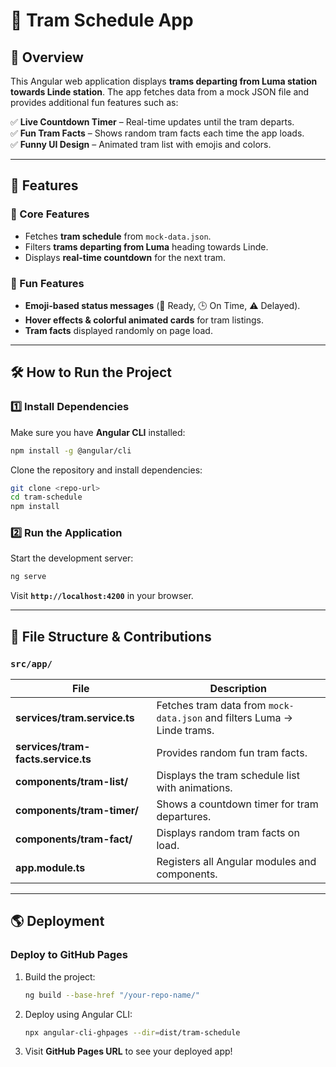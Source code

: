 # 🚋 Tram Schedule App

## 📌 Overview
This Angular web application displays **trams departing from Luma station towards Linde station**. The app fetches data from a mock JSON file and provides additional fun features such as:

✅ **Live Countdown Timer** – Real-time updates until the tram departs.   
✅ **Fun Tram Facts** – Shows random tram facts each time the app loads.  
✅ **Funny UI Design** – Animated tram list with emojis and colors.  

---

## 🎯 Features
### 🚀 Core Features
- Fetches **tram schedule** from `mock-data.json`.
- Filters **trams departing from Luma** heading towards Linde.
- Displays **real-time countdown** for the next tram.

### 🎨 Fun Features
- **Emoji-based status messages** (🚋 Ready, 🕒 On Time, ⚠️ Delayed).
- **Hover effects & colorful animated cards** for tram listings.
- **Tram facts** displayed randomly on page load.

---

## 🛠️ How to Run the Project
### **1️⃣ Install Dependencies**
Make sure you have **Angular CLI** installed:
```sh
npm install -g @angular/cli
```
Clone the repository and install dependencies:
```sh
git clone <repo-url>
cd tram-schedule
npm install
```

### **2️⃣ Run the Application**
Start the development server:
```sh
ng serve
```
Visit **`http://localhost:4200`** in your browser.

---

## 📂 File Structure & Contributions
### **`src/app/`**
| File | Description |
|-------|-------------|
| **services/tram.service.ts** | Fetches tram data from `mock-data.json` and filters Luma → Linde trams. |
| **services/tram-facts.service.ts** | Provides random fun tram facts. |
| **components/tram-list/** | Displays the tram schedule list with animations. |
| **components/tram-timer/** | Shows a countdown timer for tram departures. |
| **components/tram-fact/** | Displays random tram facts on load. |
| **app.module.ts** | Registers all Angular modules and components. |


---

## 🌎 Deployment
### **Deploy to GitHub Pages**
1. Build the project:
   ```sh
   ng build --base-href "/your-repo-name/"
   ```
2. Deploy using Angular CLI:
   ```sh
   npx angular-cli-ghpages --dir=dist/tram-schedule
   ```
3. Visit **GitHub Pages URL** to see your deployed app!

